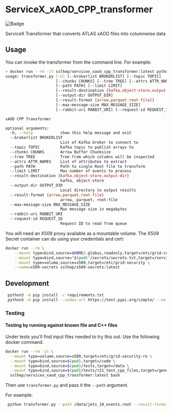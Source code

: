 # ServiceX_xAOD_CPP_transformer

![Badge](https://github.com/ssl-hep/ServiceX_xAOD_CPP_transformer/workflows/Docker%20Hub/badge.svg)

ServiceX Transformer that converts ATLAS xAOD files into columnwise data

## Usage

You can invoke the transformer from the command line. For example:

```bash
> docker run --rm -it sslhep/servicex_xaod_cpp_transformer:latest python transformer.py --help
usage: transformer.py [-h] [--brokerlist BROKERLIST] [--topic TOPIC]
                      [--chunks CHUNKS] [--tree TREE] [--attrs ATTR_NAMES]
                      [--path PATH] [--limit LIMIT]
                      [--result-destination {kafka,object-store,output-dir}]
                      [--output-dir OUTPUT_DIR]
                      [--result-format {arrow,parquet,root-file}]
                      [--max-message-size MAX_MESSAGE_SIZE]
                      [--rabbit-uri RABBIT_URI] [--request-id REQUEST_ID]

xAOD CPP Transformer

optional arguments:
  -h, --help            show this help message and exit
  --brokerlist BROKERLIST
                        List of Kafka broker to connect to
  --topic TOPIC         Kafka topic to publish arrays to
  --chunks CHUNKS       Arrow Buffer Chunksize
  --tree TREE           Tree from which columns will be inspected
  --attrs ATTR_NAMES    List of attributes to extract
  --path PATH           Path to single Root file to transform
  --limit LIMIT         Max number of events to process
  --result-destination {kafka,object-store,output-dir}
                        kafka, object-store
  --output-dir OUTPUT_DIR
                        Local directory to output results
  --result-format {arrow,parquet,root-file}
                        arrow, parquet, root-file
  --max-message-size MAX_MESSAGE_SIZE
                        Max message size in megabytes
  --rabbit-uri RABBIT_URI
  --request-id REQUEST_ID
                        Request ID to read from queue
```

You will need an X509 proxy available as a mountable volume. The X509 Secret
container can do using your credentials and cert:

```bash
docker run --rm \
    --mount type=bind,source=$HOME/.globus,readonly,target=/etc/grid-certs \
    --mount type=bind,source="$(pwd)"/secrets/secrets.txt,target=/servicex/secrets.txt \
    --mount type=volume,source=x509,target=/etc/grid-security \
    --name=x509-secrets sslhep/x509-secrets:latest
```

## Development

```bash
 python3 -m pip install -r requirements.txt
 python3 -m pip install --index-url https://test.pypi.org/simple/ --no-deps servicex
```

### Testing

#### Testing by running against known file and C++ files

Under tests you'll find input files needed to try this out. Use the following docker command.

```bash
docker run --rm -it \
  --mount type=volume,source=x509,target=/etc/grid-security-ro \
  --mount type=bind,source=$(pwd),target=/code \
  --mount type=bind,source=$(pwd)/tests,target=/data \
  --mount type=bind,source=$(pwd)/tests/r21_test_cpp_files,target=/generated,readonly \
  sslhep/servicex_xaod_cpp_transformer:latest bash
```

Then use `transformer.py` and pass it the `--path` argument.

For example:

```bash
 python transformer.py --path /data/jets_10_events.root --result-format root-file --output-dir /tmp --result-destination output-dir
```
